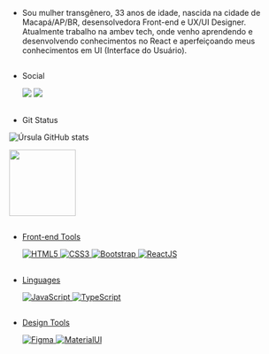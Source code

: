 
- Sou mulher transgênero, 33 anos de idade, nascida na cidade de Macapá/AP/BR, desensolvedora Front-end e UX/UI Designer. Atualmente trabalho na ambev tech, onde venho aprendendo e desenvolvendo conhecimentos no React e aperfeiçoando meus conhecimentos em UI (Interface do Usuário).

 ##

- Social
 
    <a href="https://www.linkedin.com/in/urariel/" target="_blank"><img src="https://camo.githubusercontent.com/f09abcfb596575e45f2d38a289ad865b26bd3a0bdc64e98a8a75c16ab2484643/68747470733a2f2f696d672e736869656c64732e696f2f62616467652f2d4c696e6b6564496e2d626c75653f7374796c653d266c6f676f3d4c696e6b6564496e266c6f676f436f6c6f723d7768697465266c696e6b3d68747470733a2f2f7777772e6c696e6b6564696e2e636f6d2f696e2f616c652d616c63616e746172612f" target="_blank"></a>
    <a href="https://www.instagram.com/urslariel/" target="_blank"><img src="https://camo.githubusercontent.com/882fb943ce72b6e36804d441458a95289611ca59b3c1cd8125e06a4159c162f9/68747470733a2f2f696d672e736869656c64732e696f2f62616467652f496e7374616772616d2d4534343035463f7374796c653d266c6f676f3d696e7374616772616d266c6f676f436f6c6f723d7768697465266c696e6b3d68747470733a2f2f7777772e696e7374616772616d2e636f6d2f737274612e78616e64612f" target="_blank"></a>
    
 ##
  
 - Git Status

  ![Úrsula GitHub stats](https://github-readme-stats.vercel.app/api?username=Ursulariel&theme=dracula&show_icons=true)
  
  <div>
    <a href="https://github.com/ursulariel">
    <img height="120em" src="https://github-readme-stats.vercel.app/api/top-langs/?username=ursulariel&layout=compact&langs_count=7&theme=dracula"/>
  </div>
 
 ##
  
 - Front-end Tools

   ![HTML5](https://img.shields.io/badge/-HTML5-E34F26?logo=HTML5&logoColor=white&style=flat)
   ![CSS3](https://img.shields.io/badge/-CSS3-1572B6?logo=CSS3&logoColor=white&style=flat)
   ![Bootstrap](https://img.shields.io/badge/-Bootstrap-7952B3?logo=Bootstrap&logoColor=white&style=flat)
   ![ReactJS](https://img.shields.io/badge/-ReactJs-61DAFB?logo=react&logoColor=white&style=flat)
 
  ##
   
 - Linguages
 
   ![JavaScript](https://img.shields.io/badge/-JavaScript-F7DF1E?logo=JavaScript&logoColor=black&style=flat)
   ![TypeScript](https://img.shields.io/badge/-TypeScript-3178C6?logo=TypeScript&logoColor=black&style=flat)
   
  ##
   
 - Design Tools

   ![Figma](https://img.shields.io/badge/-Figma-F24E1E?logo=Figma&logoColor=white&style=flat)
   ![MaterialUI](https://img.shields.io/badge/-MaterialUI-0081CB?logo=MaterialUI&logoColor=white&style=flat)
 
  ##

